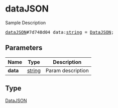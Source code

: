 # dataJSON

Sample Description

<pre>
<a href="../constructor/dataJSON.md">dataJSON</a>#7d748d04 data:<a href="../type/string.md">string</a> = <a href="../type/DataJSON.md">DataJSON</a>;</pre>
## Parameters

| Name | Type | Description |
|------|:----:|-------------|
| **data** | <a href="../type/string.md">string</a> | Param description |

## Type

<a href="../type/DataJSON.md">DataJSON</a>
